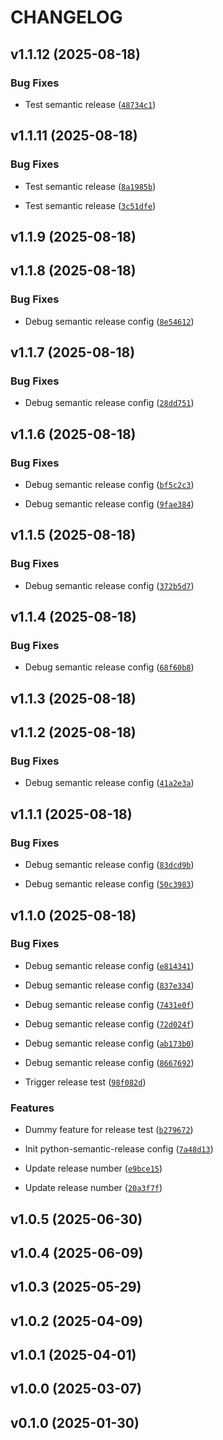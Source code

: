 # CHANGELOG


## v1.1.12 (2025-08-18)

### Bug Fixes

- Test semantic release
  ([`48734c1`](https://github.com/haniffalab/cherita-flask-api/commit/48734c19915f45402fd12cec09e488991238f7d8))


## v1.1.11 (2025-08-18)

### Bug Fixes

- Test semantic release
  ([`8a1985b`](https://github.com/haniffalab/cherita-flask-api/commit/8a1985b33e18fed8f7528b75a56417d440ec394a))

- Test semantic release
  ([`3c51dfe`](https://github.com/haniffalab/cherita-flask-api/commit/3c51dfe0111266958b7f4ce6071450c29acc583c))


## v1.1.9 (2025-08-18)


## v1.1.8 (2025-08-18)

### Bug Fixes

- Debug semantic release config
  ([`8e54612`](https://github.com/haniffalab/cherita-flask-api/commit/8e54612ebe600857e10542677364ae444ff54437))


## v1.1.7 (2025-08-18)

### Bug Fixes

- Debug semantic release config
  ([`28dd751`](https://github.com/haniffalab/cherita-flask-api/commit/28dd7510c831f9b851f83a84eb1da964db72a79f))


## v1.1.6 (2025-08-18)

### Bug Fixes

- Debug semantic release config
  ([`bf5c2c3`](https://github.com/haniffalab/cherita-flask-api/commit/bf5c2c396c7f6b4f3f7e5bd8c83485504af1e714))

- Debug semantic release config
  ([`9fae384`](https://github.com/haniffalab/cherita-flask-api/commit/9fae384d674163f48c04104118dbf6b25413b62b))


## v1.1.5 (2025-08-18)

### Bug Fixes

- Debug semantic release config
  ([`372b5d7`](https://github.com/haniffalab/cherita-flask-api/commit/372b5d744555d374910a5568dd99e6403e2dded9))


## v1.1.4 (2025-08-18)

### Bug Fixes

- Debug semantic release config
  ([`68f60b8`](https://github.com/haniffalab/cherita-flask-api/commit/68f60b8a636727e6f589347041f30f1c32b791cc))


## v1.1.3 (2025-08-18)


## v1.1.2 (2025-08-18)

### Bug Fixes

- Debug semantic release config
  ([`41a2e3a`](https://github.com/haniffalab/cherita-flask-api/commit/41a2e3a6695f845b016ca893792b9e1419087a6e))


## v1.1.1 (2025-08-18)

### Bug Fixes

- Debug semantic release config
  ([`83dcd9b`](https://github.com/haniffalab/cherita-flask-api/commit/83dcd9b15817fe5862a8f202531bcb67e7f966ae))

- Debug semantic release config
  ([`50c3983`](https://github.com/haniffalab/cherita-flask-api/commit/50c3983e52e69706dd5b1eb107b6923e294ae0be))


## v1.1.0 (2025-08-18)

### Bug Fixes

- Debug semantic release config
  ([`e814341`](https://github.com/haniffalab/cherita-flask-api/commit/e81434180845d7e47f2fb713194b0cabf0fc1c11))

- Debug semantic release config
  ([`837e334`](https://github.com/haniffalab/cherita-flask-api/commit/837e334c3afd6df8f07f07877147077ca9586c55))

- Debug semantic release config
  ([`7431e0f`](https://github.com/haniffalab/cherita-flask-api/commit/7431e0f529a0f0c96992ada6ec447b9deab13c43))

- Debug semantic release config
  ([`72d024f`](https://github.com/haniffalab/cherita-flask-api/commit/72d024f1d74bc60975b416308f2b218fd2dd3797))

- Debug semantic release config
  ([`ab173b0`](https://github.com/haniffalab/cherita-flask-api/commit/ab173b01b0513ada446db2d3cb0b07c464489f1c))

- Debug semantic release config
  ([`8667692`](https://github.com/haniffalab/cherita-flask-api/commit/8667692392f470c7b7c9fefaeb10eb9fec6614a3))

- Trigger release test
  ([`98f082d`](https://github.com/haniffalab/cherita-flask-api/commit/98f082dd9071832d2966560211f26bc77232e11f))

### Features

- Dummy feature for release test
  ([`b279672`](https://github.com/haniffalab/cherita-flask-api/commit/b2796729c11e24cff9afc385e1c15447b9c98429))

- Init python-semantic-release config
  ([`7a48d13`](https://github.com/haniffalab/cherita-flask-api/commit/7a48d13394bc04e3c8adb81c11f3883d6926df13))

- Update release number
  ([`e9bce15`](https://github.com/haniffalab/cherita-flask-api/commit/e9bce152a1ff3c25b4607d664d19a3d84c26b98b))

- Update release number
  ([`20a3f7f`](https://github.com/haniffalab/cherita-flask-api/commit/20a3f7feea3e7a3867516249c177e3f1a5a0fca8))


## v1.0.5 (2025-06-30)


## v1.0.4 (2025-06-09)


## v1.0.3 (2025-05-29)


## v1.0.2 (2025-04-09)


## v1.0.1 (2025-04-01)


## v1.0.0 (2025-03-07)


## v0.1.0 (2025-01-30)
